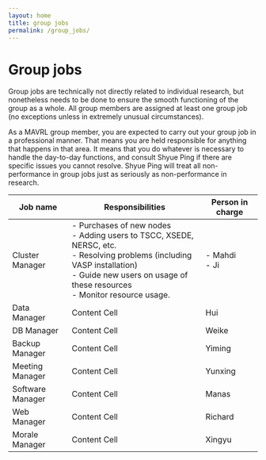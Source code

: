 ```yaml
---
layout: home
title: group jobs
permalink: /group_jobs/
---
```


# Group jobs

Group jobs are technically not directly related to individual research, but nonetheless needs to be done to ensure the smooth functioning of the group as a whole. All group members are assigned at least one group job (no exceptions unless in extremely unusual circumstances).

As a MAVRL group member, you are expected to carry out your group job in a professional manner. That means you are held responsible for anything that happens in that area. It means that you do whatever is necessary to handle the day-to-day functions, and consult Shyue Ping if there are specific issues you cannot resolve. Shyue Ping will treat all non-performance in group jobs just as seriously as non-performance in research. 

|     Job name     | Responsibilities | Person in charge |
| ---------------- | ---------------- | -------------
| Cluster Manager  | - Purchases of new nodes<br>- Adding users to TSCC, XSEDE, NERSC, etc.<br>- Resolving problems (including VASP installation)<br>- Guide new users on usage of these resources<br>- Monitor resource usage.   | - Mahdi<br>- Ji
| Data Manager     | Content Cell     | Hui
| DB Manager       | Content Cell     | Weike
| Backup Manager   | Content Cell     | Yiming
| Meeting Manager  | Content Cell     | Yunxing
| Software Manager | Content Cell     | Manas
| Web Manager      | Content Cell     | Richard
| Morale Manager   | Content Cell     | Xingyu

